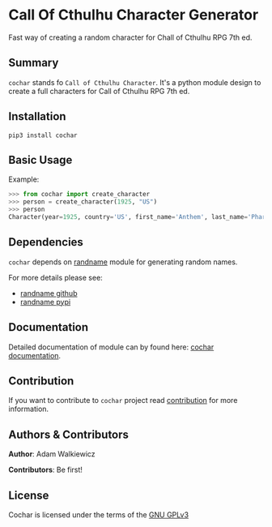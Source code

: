 # **C**all **O**f **C**thulhu **Char**acter Generator

Fast way of creating a random character for Chall of Cthulhu RPG 7th ed. 

## Summary

`cochar` stands fo `Call of Cthulhu Character`. It's a python module design to create a full characters for Call of Cthulhu RPG 7th ed.

## Installation

```
pip3 install cochar
```

## Basic Usage

Example:

```Python
>>> from cochar import create_character
>>> person = create_character(1925, "US")
>>> person
Character(year=1925, country='US', first_name='Anthem', last_name='Pharr', age=22, sex='M', occupation='doctor of medicine', strength=33, condition=30, size=78, dexterity=40, appearance=23, education=87, intelligence=65, power=50, move_rate=7, luck=38, skills={'first aid': 38, 'language [latin]': 9, 'medicine': 73, 'science [biology]': 48, 'ride': 64, 'anthropology': 6, 'charm': 46, 'intimidate': 32, 'art/craft (sculptor)': 9, 'credit rating': 74, 'doge': 20}, damage_bonus='0', build=0, doge=20, sanity_points=50, magic_points=10, hit_points=10)
```

## Dependencies

`cochar` depends on [randname](github.com/ajwalkiewicz/randname) module for generating random names.

For more details please see: 
- [randname github](github.com/ajwalkiewicz/randname)
- [randname pypi](https://pypi.org/project/rname/)

## Documentation

Detailed documentation of module can by found here:
[cochar documentation](https://ajwalkiewicz.github.io/cochar/_build/html/index.html#).

## Contribution

If you want to contribute to `cochar` project read [contribution](CONTRIBUTION.md) for more information.

## Authors & Contributors

**Author**: Adam Walkiewicz

**Contributors**: Be first!

## License

Cochar is licensed under the terms of the [GNU GPLv3](LICENSE)